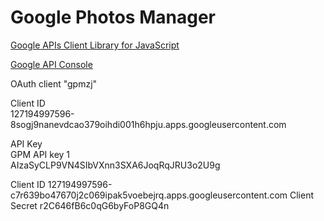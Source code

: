 # Google Photos Manager


[Google APIs Client Library for JavaScript](https://github.com/google/google-api-javascript-client)

[Google API Console](https://console.developers.google.com/project)

OAuth client "gpmzj"

Client ID	
127194997596-8sogj9nanevdcao379oihdi001h6hpju.apps.googleusercontent.com

API Key  
GPM API key 1  
AIzaSyCLP9VN4SIbVXnn3SXA6JoqRqJRU3o2U9g



Client ID
127194997596-c7r639bo47670j2c069ipak5voebejrq.apps.googleusercontent.com
Client Secret
r2C646fB6c0qG6byFoP8GQ4n